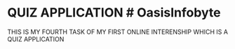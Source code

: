 # QUIZ APPLICATION # OasisInfobyte
THIS IS MY FOURTH TASK OF MY FIRST ONLINE INTERENSHIP WHICH IS A QUIZ APPLICATION

